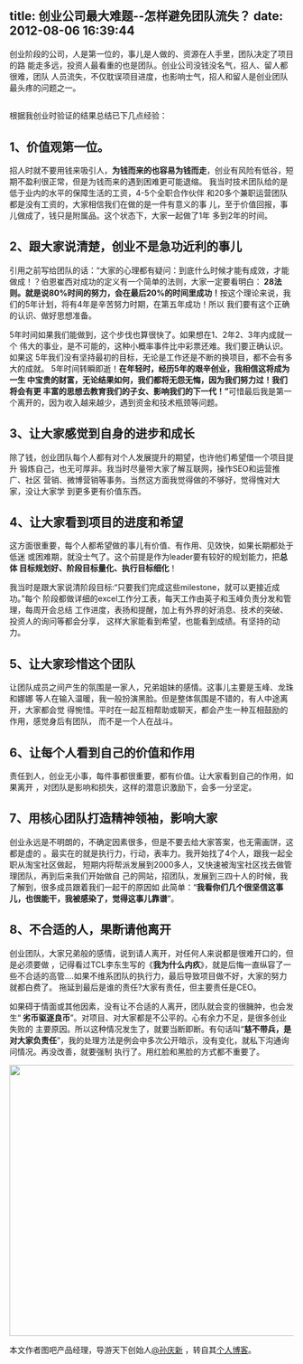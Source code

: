 title: 创业公司最大难题--怎样避免团队流失？
date: 2012-08-06 16:39:44
---

创业阶段的公司，人是第一位的，事儿是人做的、资源在人手里，团队决定了项目的路
能走多远，投资人最看重的也是团队。创业公司没钱没名气，招人、留人都很难，团队
人员流失，不仅耽误项目进度，也影响士气，招人和留人是创业团队最头疼的问题之一。

##
根据我创业时验证的结果总结已下几点经验：
## 1、价值观第一位。

招人时就不要用钱来吸引人，<strong>为钱而来的也容易为钱而走</strong>，创业有风险有低谷，短期不盈利很正常，但是为钱而来的遇到困难更可能退缩。
我当时技术团队给的是低于业内的水平的保障生活的工资，4-5个全职合作伙伴
和20多个兼职运营团队都是没有工资的，大家相信我们在做的是一件有意义的事
儿，至于价值回报，事儿做成了，钱只是附属品。这个状态下，大家一起做了1年
多到2年的时间。

## 2、跟大家说清楚，创业不是急功近利的事儿

引用之前写给团队的话：“大家的心理都有疑问：到底什么时候才能有成效，才能
做成！？伯恩崔西对成功的定义有一个简单的法则，大家一定要看明白：<strong>
28法则。就是说80%时间的努力，会在最后20%的时间里成功！</strong>按这个理论来说，我们的5年计划，将有4年是辛苦努力时期，在第五年成功！所以
我们要有这个正确的认识、做好思想准备。

5年时间如果我们能做到，这个步伐也算很快了。如果想在1、2年2、3年内成就一个
伟大的事业，是不可能的，这种小概率事件比中彩票还难。我们要正确认识。如果这
5年我们没有坚持最初的目标，无论是工作还是不断的换项目，都不会有多大的成就。
5年时间转瞬即逝！<strong>在年轻时，经历5年的艰辛创业，我相信这将成为一生
中宝贵的财富，无论结果如何，我们都将无怨无悔，因为我们努力过！我们将会有更
丰富的思想去教育我们的子女、影响我们的下一代！”</strong>可惜最后我是第一
个离开的，因为收入越来越少，遇到资金和技术瓶颈等问题。

## 3、让大家感觉到自身的进步和成长

除了钱，创业团队每个人都有对个人发展提升的期望，也许他们希望借一个项目提升
锻炼自己，也无可厚非。我当时尽量带大家了解互联网，操作SEO和运营推广、社区
营销、微博营销等事务。当然这方面我觉得做的不够好，觉得愧对大家，没让大家学
到更多更有价值东西。

## 4、让大家看到项目的进度和希望

这方面很重要，每个人都希望做的事儿有价值、有作用、见效快，如果长期都处于低迷
或困难期，就没士气了。这个前提是作为leader要有较好的规划能力，把<strong>总体
目标规划好、阶段目标量化、执行目标细化</strong>！

我当时是跟大家说清阶段目标:“只要我们完成这些milestone，就可以更接近成功。”每个
阶段都做详细的excel工作分工表，每天工作由英子和玉峰负责分发和管理，每周开会总结
工作进度，表扬和提醒，加上有外界的好消息、技术的突破、投资人的询问等都会分享，
这样大家能看到希望，也能看到成绩。有坚持的动力。

## 5、让大家珍惜这个团队

让团队成员之间产生的氛围是一家人，兄弟姐妹的感情。这事儿主要是玉峰、龙珠和娜娜
等人在输入温暖，我一般扮演黑脸。但是整体氛围是不错的，有人中途离开，大家都会觉
得惋惜。平时在一起互相帮助或聊天，都会产生一种互相鼓励的作用，感觉身后有团队，
而不是一个人在战斗。

## 6、让每个人看到自己的价值和作用

责任到人，创业无小事，每件事都很重要，都有价值。让大家看到自己的作用，如果离开
，对团队是影响和损失，这样的潜意识激励下，会多一分坚定。

## 7、用核心团队打造精神领袖，影响大家

创业永远是不明朗的，不确定因素很多，但是不要去给大家答案，也无需画饼，这都是虚的
。最实在的就是执行力，行动，表率力。我开始找了4个人，跟我一起全职从淘宝社区做起，
短期内将帮派发展到2000多人，又快速被淘宝社区找去做管理团队，再到后来我们开始做自
己的网站，招团队，发展到三四十人的时候，我了解到，很多成员跟着我们一起干的原因如
此简单：“<strong>我看你们几个很坚信这事儿，也很能干，我被感染了，觉得这事儿靠谱</strong>”。

## 8、不合适的人，果断请他离开

创业团队，大家兄弟般的感情，说到请人离开，对任何人来说都是很难开口的，但是必须要做
，记得看过TCL李东生写的《<strong>我为什么内疚</strong>》，就是后悔一直纵容了一
些不合适的高管....如果不维系团队的执行力，最后导致项目做不好，大家的努力就都白费了。
拖延到最后是谁的责任?大家有责任，但主要责任是CEO。

如果碍于情面或其他因素，没有让不合适的人离开，团队就会变的很臃肿，也会发生“<strong>
劣币驱逐良币</strong>”。对项目、对大家都是不公平的。心有余力不足，是很多创业失败的
主要原因。所以这种情况发生了，就要当断即断。有句话叫“<strong>慈不带兵，是对大家负责任</strong>”，我的处理方法是例会中多次公开暗示，没有变化，就私下沟通询问情况。再没改善，就要强制
执行了。用红脸和黑脸的方式都不重要了。

<img class=" " title="加勒比海盗" src="http://www.hdgamewallpaper.net/wallpaper/team-fortress-2-wallpaper-12.jpg" alt="" width="720" height="480" />

本文作者图吧产品经理，导游天下创始人<a href="http://weibo.com/daoyoutianxia" target="_blank">@孙庆新</a> ，转自其<a title="孙庆新个人博客" href="http://blog.sina.com.cn/s/blog_622d80bc010179zt.html" target="_blank">个人博客</a>。
